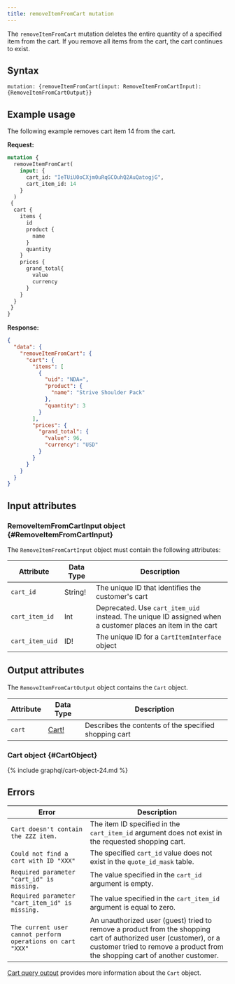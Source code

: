 ```yaml
---
title: removeItemFromCart mutation
---
```


The `removeItemFromCart` mutation deletes the entire quantity of a specified item from the cart. If you remove all items from the cart, the cart continues to exist.

## Syntax

`mutation: {removeItemFromCart(input: RemoveItemFromCartInput): {RemoveItemFromCartOutput}}`

## Example usage

The following example removes cart item 14 from the cart.

**Request:**

```graphql
mutation {
  removeItemFromCart(
    input: {
      cart_id: "IeTUiU0oCXjm0uRqGCOuhQ2AuQatogjG",
      cart_item_id: 14
    }
  )
 {
  cart {
    items {
      id
      product {
        name
      }
      quantity
    }
    prices {
      grand_total{
        value
        currency
      }
    }
  }
 }
}
```

**Response:**

```json
{
  "data": {
    "removeItemFromCart": {
      "cart": {
        "items": [
          {
            "uid": "NDA=",
            "product": {
              "name": "Strive Shoulder Pack"
            },
            "quantity": 3
          }
        ],
        "prices": {
          "grand_total": {
            "value": 96,
            "currency": "USD"
          }
        }
      }
    }
  }
}
```

## Input attributes

### RemoveItemFromCartInput object {#RemoveItemFromCartInput}

The `RemoveItemFromCartInput` object must contain the following attributes:

Attribute |  Data Type | Description
--- | --- | ---
`cart_id` | String! | The unique ID that identifies the customer's cart
`cart_item_id` | Int | Deprecated. Use `cart_item_uid` instead. The unique ID assigned when a customer places an item in the cart
`cart_item_uid` | ID! | The unique ID for a `CartItemInterface` object

## Output attributes

The `RemoveItemFromCartOutput` object contains the `Cart` object.

Attribute |  Data Type | Description
--- | --- | ---
`cart` |[Cart!](#CartObject) | Describes the contents of the specified shopping cart

### Cart object {#CartObject}

{% include graphql/cart-object-24.md %}

## Errors

Error | Description
--- | ---
`Cart doesn't contain the ZZZ item.` | The item ID specified in the `cart_item_id` argument does not exist in the requested shopping cart.
`Could not find a cart with ID "XXX"` | The specified `cart_id` value does not exist in the `quote_id_mask` table.
`Required parameter "cart_id" is missing.` | The value specified in the `cart_id` argument is empty.
`Required parameter "cart_item_id" is missing.` | The value specified in the `cart_item_id` argument is equal to zero.
`The current user cannot perform operations on cart "XXX"` | An unauthorized user (guest) tried to remove a product from the shopping cart of authorized user (customer), or a customer tried to remove a product from the shopping cart of another customer.

[Cart query output]({{page.baseurl}}/graphql/queries/cart.html#cart-output) provides more information about the `Cart` object.
